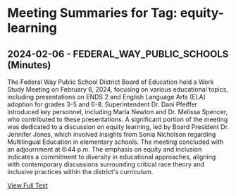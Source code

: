# Meeting Summaries for Tag: equity-learning

## 2024-02-06 - FEDERAL_WAY_PUBLIC_SCHOOLS (Minutes)

The Federal Way Public School District Board of Education held a Work Study Meeting on February 6, 2024, focusing on various educational topics, including presentations on ENDS 2 and English Language Arts (ELA) adoption for grades 3-5 and 6-8. Superintendent Dr. Dani Pfeiffer introduced key personnel, including Marla Newton and Dr. Melissa Spencer, who contributed to these presentations. A significant portion of the meeting was dedicated to a discussion on equity learning, led by Board President Dr. Jennifer Jones, which involved insights from Sonia Nicholson regarding Multilingual Education in elementary schools. The meeting concluded with an adjournment at 6:44 p.m. The emphasis on equity and inclusion indicates a commitment to diversity in educational approaches, aligning with contemporary discussions surrounding critical race theory and inclusive practices within the district's curriculum.

[View Full Text](https://raw.githubusercontent.com/VoronoiPerspectives/WashingtonStateSchoolBoardExplorer/refs/heads/main/data/countries/usa/states/wa/counties/king/school_boards/federal_way_public_schools/2024/2024-02-06-minutes.txt)

